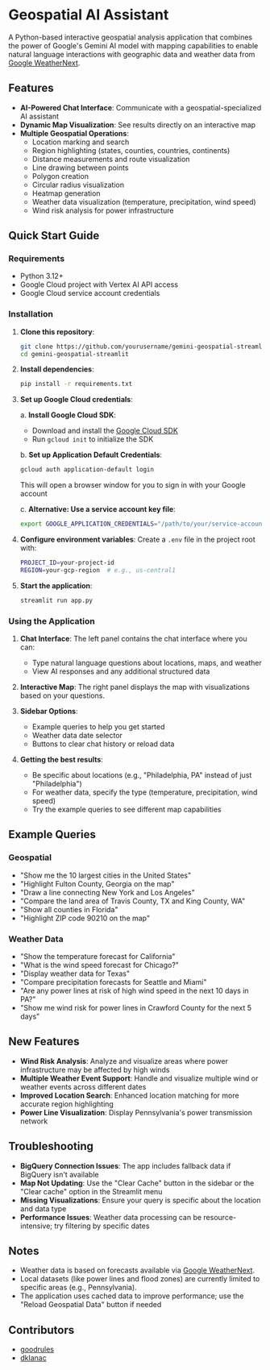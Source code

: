 # Geospatial AI Assistant

A Python-based interactive geospatial analysis application that combines the power of Google's Gemini AI model with mapping capabilities to enable natural language interactions with geographic data and weather data from [Google WeatherNext](https://deepmind.google/technologies/weathernext/).

## Features

- **AI-Powered Chat Interface**: Communicate with a geospatial-specialized AI assistant
- **Dynamic Map Visualization**: See results directly on an interactive map
- **Multiple Geospatial Operations**:
  - Location marking and search
  - Region highlighting (states, counties, countries, continents)
  - Distance measurements and route visualization
  - Line drawing between points
  - Polygon creation
  - Circular radius visualization
  - Heatmap generation
  - Weather data visualization (temperature, precipitation, wind speed)
  - Wind risk analysis for power infrastructure

## Quick Start Guide

### Requirements

- Python 3.12+
- Google Cloud project with Vertex AI API access
- Google Cloud service account credentials

### Installation

1. **Clone this repository**:
   ```bash
   git clone https://github.com/yourusername/gemini-geospatial-streamlit.git
   cd gemini-geospatial-streamlit
   ```

2. **Install dependencies**:
   ```bash
   pip install -r requirements.txt
   ```

3. **Set up Google Cloud credentials**:
   
   a. **Install Google Cloud SDK**:
   - Download and install the [Google Cloud SDK](https://cloud.google.com/sdk/docs/install)
   - Run `gcloud init` to initialize the SDK
   
   b. **Set up Application Default Credentials**:
   ```bash
   gcloud auth application-default login
   ```
   This will open a browser window for you to sign in with your Google account
   
   c. **Alternative: Use a service account key file**:
   ```bash
   export GOOGLE_APPLICATION_CREDENTIALS="/path/to/your/service-account-key.json"
   ```

4. **Configure environment variables**:
   Create a `.env` file in the project root with:
   ```bash
   PROJECT_ID=your-project-id
   REGION=your-gcp-region  # e.g., us-central1
   ```

5. **Start the application**:
   ```bash
   streamlit run app.py
   ```

### Using the Application

1. **Chat Interface**: The left panel contains the chat interface where you can:
   - Type natural language questions about locations, maps, and weather
   - View AI responses and any additional structured data

2. **Interactive Map**: The right panel displays the map with visualizations based on your questions.

3. **Sidebar Options**:
   - Example queries to help you get started
   - Weather data date selector
   - Buttons to clear chat history or reload data

4. **Getting the best results**:
   - Be specific about locations (e.g., "Philadelphia, PA" instead of just "Philadelphia")
   - For weather data, specify the type (temperature, precipitation, wind speed)
   - Try the example queries to see different map capabilities

## Example Queries

### Geospatial
- "Show me the 10 largest cities in the United States"
- "Highlight Fulton County, Georgia on the map"
- "Draw a line connecting New York and Los Angeles"
- "Compare the land area of Travis County, TX and King County, WA"
- "Show all counties in Florida"
- "Highlight ZIP code 90210 on the map"

### Weather Data
- "Show the temperature forecast for California"
- "What is the wind speed forecast for Chicago?"
- "Display weather data for Texas"
- "Compare precipitation forecasts for Seattle and Miami"
- "Are any power lines at risk of high wind speed in the next 10 days in PA?"
- "Show me wind risk for power lines in Crawford County for the next 5 days"

## New Features

- **Wind Risk Analysis**: Analyze and visualize areas where power infrastructure may be affected by high winds
- **Multiple Weather Event Support**: Handle and visualize multiple wind or weather events across different dates
- **Improved Location Search**: Enhanced location matching for more accurate region highlighting
- **Power Line Visualization**: Display Pennsylvania's power transmission network

## Troubleshooting

- **BigQuery Connection Issues**: The app includes fallback data if BigQuery isn't available
- **Map Not Updating**: Use the "Clear Cache" button in the sidebar or the "Clear cache" option in the Streamlit menu
- **Missing Visualizations**: Ensure your query is specific about the location and data type
- **Performance Issues**: Weather data processing can be resource-intensive; try filtering by specific dates

## Notes

- Weather data is based on forecasts available via [Google WeatherNext](https://deepmind.google/technologies/weathernext/).
- Local datasets (like power lines and flood zones) are currently limited to specific areas (e.g., Pennsylvania).
- The application uses cached data to improve performance; use the "Reload Geospatial Data" button if needed

## Contributors

- [goodrules](https://github.com/goodrules)
- [dklanac](https://github.com/dklanac)
